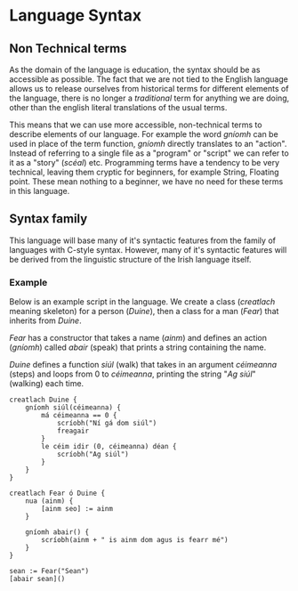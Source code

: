 # Language Syntax

## Non Technical terms

As the domain of the language is education, the syntax should be as accessible as possible. The fact that we are not tied to the English language allows us to release ourselves from historical terms for different elements of the language, there is no longer a *traditional* term for anything we are doing, other than the english literal translations of the usual terms. 

This means that we can use more accessible, non-technical terms to describe elements of our language. For example the word *gníomh* can be used in place of the term function, *gníomh* directly translates to an "action". Instead of referring to a single file as a "program" or "script" we can refer to it as a "story" (*scéal*) etc. Programming terms have a tendency to be very technical, leaving them cryptic for beginners, for example String, Floating point. These mean nothing to a beginner, we have no need for these terms in this language.

## Syntax family

This language will base many of it's syntactic features from the family of languages with C-style syntax. However, many of it's syntactic features will be derived from the linguistic structure of the Irish language itself.

### Example
Below is an example script in the language. We create a class (*creatlach* meaning skeleton) for a person (*Duine*), then a class for a man (*Fear*) that inherits from *Duine*.

*Fear* has a constructor that takes a name (*ainm*) and defines an action (*gníomh*) called *abair* (speak) that prints a string containing the name.

*Duine* defines a function *siúl* (walk) that takes in an argument *céimeanna* (steps) and loops from 0 to *céimeanna*, printing the string "*Ag siúl*" (walking) each time.

```
creatlach Duine {
    gníomh siúl(céimeanna) {
        má céimeanna == 0 {
            scríobh("Ní gá dom siúl")
            freagair
        }
        le céim idir (0, céimeanna) déan {
            scríobh("Ag siúl")
        }
    }
}

creatlach Fear ó Duine {
    nua (ainm) {
        [ainm seo] := ainm
    }

    gníomh abair() {
        scríobh(ainm + " is ainm dom agus is fearr mé")
    }
}

sean := Fear("Sean")
[abair sean]()
```
